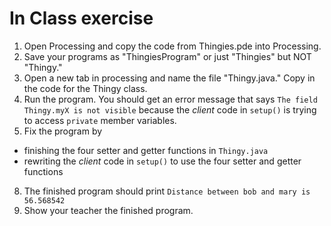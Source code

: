 In Class exercise
============
1. Open Processing and copy the code from Thingies.pde into Processing.
2. Save your programs as "ThingiesProgram" or just "Thingies" but NOT "Thingy."
3. Open a new tab in processing and name the file "Thingy.java." Copy in the code for the Thingy class.
6. Run the program. You should get an error message that says `The field Thingy.myX is not visible` because the *client* code in `setup()` is trying to access `private` member variables.
7. Fix the program by 
  * finishing the four setter and getter functions in `Thingy.java`
  * rewriting the *client* code in `setup()` to use the four setter and getter functions
8. The finished program should print `Distance between bob and mary is 56.568542`
9. Show your teacher the finished program.
